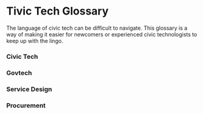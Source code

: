 # Tivic Tech Glossary
The language of civic tech can be difficult to navigate. This glossary is a way of making it easier for newcomers or experienced civic technologists to keep up with the lingo.

### Civic Tech

### Govtech

### Service Design

### Procurement
